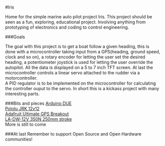 #Iris

Home for the simple marine auto pilot project Iris. This project should be seen as a fun, exploring, educational project. Involving anything from prototyping of electronics and coding to control engineering. 

###Goals

The goal with this project is to get a boat follow a given heading, this is done with a microcontroller taking input from a GPS(heading, ground speed, clock and so on), a rotary encoder for letting the user set the desired heading, a potentiometer joystick is used for letting the user override the autopilot. All the data is displayed on a 5 to 7 inch TFT screen. At last the microcontroller controls a linear servo attached to the rudder via a motorcontroller.  
A PID regulator is to be implemented on the microcontroller for calculating the controller ouput to the servo.
In short this is a kickass project with many interesting parts.

###Bits and pieces
[Arduino DUE](http://arduino.cc/en/Main/arduinoBoardDue)  
[Pololu JRK 12v12](http://www.pololu.com/product/1393)  
[Adafruit Ultimate GPS Breakout](http://www.adafruit.com/products/746)  
[LA-DW-12V 350N 250mm stroke](http://www.actuatorlinear.com/index.php?_m=mod_product&_a=view&p_id=238)  
More is still to come

###At last
Remember to support Open Source and Open Hardware communities!
